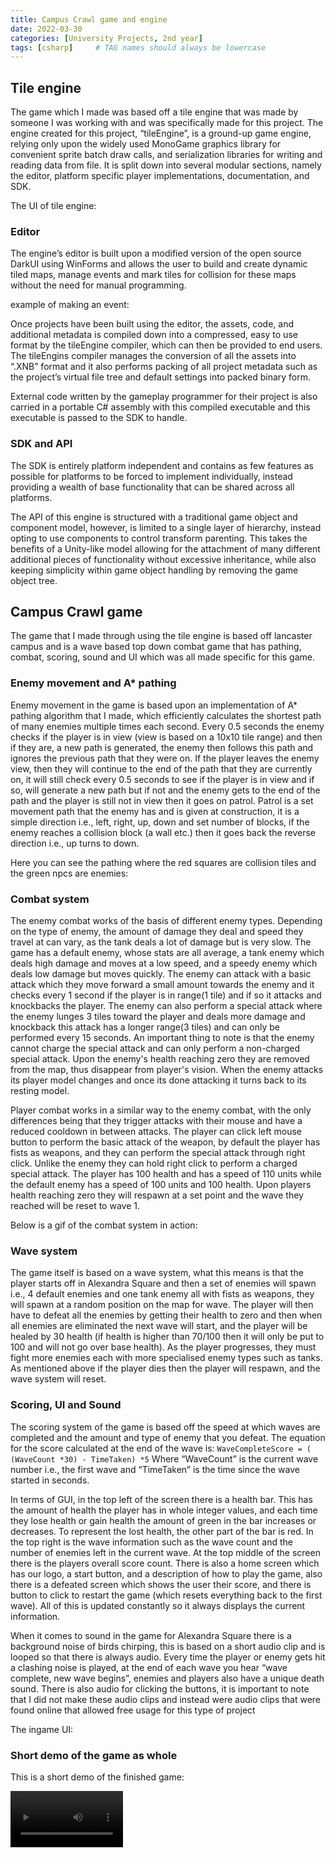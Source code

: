 ```yaml
---
title: Campus Crawl game and engine
date: 2022-03-30 
categories: [University Projects, 2nd year]
tags: [csharp]     # TAG names should always be lowercase
---
```


## Tile engine

The game which I made was based off a tile engine that was made by someone I was working with and was specifically made for this project. The engine created for this project, “tileEngine”, is a ground-up game engine, relying only upon the widely used MonoGame graphics library for convenient sprite batch draw calls, and serialization libraries for writing and reading data from file. It is split down into several modular sections, namely the editor, platform specific player implementations, documentation, and SDK.

The UI of tile engine:

### Editor
The engine’s editor is built upon a modified version of the open source DarkUI using WinForms and allows the user to build and create dynamic tiled maps, manage events and mark tiles for collision for these maps without the need for manual programming.

example of making an event: 


Once projects have been built using the editor, the assets, code, and additional metadata is compiled down into a compressed, easy to use format by the tileEngine compiler, which can then be provided to end users. The tileEngins compiler manages the conversion of all the assets into “.XNB” format and it also performs packing of all project metadata such as the project’s virtual file tree and default settings into packed binary form.

External code written by the gameplay programmer for their project is also carried in a portable C# assembly with this compiled executable and this executable is passed to the SDK to handle. 

### SDK and API

The SDK is entirely platform independent and contains as few features as possible for platforms to be forced to implement individually, instead providing a wealth of base functionality that can be shared across all platforms. 

The API of this engine is structured with a traditional game object and component model, however, is limited to a single layer of hierarchy, instead opting to use components to control transform parenting. This takes the benefits of a Unity-like model allowing for the attachment of many different additional pieces of functionality without excessive inheritance, while also keeping simplicity within game object handling by removing the game object tree. 

## Campus Crawl game

The game that I made through using the tile engine is based off lancaster campus and is a wave based top down combat game that has pathing, combat, scoring, sound and UI which was all made specific for this game. 

### Enemy movement and A* pathing

Enemy movement in the game is based upon an implementation of A* pathing algorithm that I made, which efficiently calculates the shortest path of many enemies multiple times each second. Every 0.5 seconds the enemy checks if the player is in view (view is based on a 10x10 tile range) and then if they are, a new path is generated, the enemy then follows this path and ignores the previous path that they were on. If the player leaves the enemy view, then they will continue to the end of the path that they are currently on, it will still check every 0.5 seconds to see if the player is in view and if so, will generate a new path but if not and the enemy gets to the end of the path and the player is still not in view then it goes on patrol. Patrol is a set movement path that the enemy has and is given at construction, it is a simple direction i.e., left, right, up, down and set number of blocks, if the enemy reaches a collision block (a wall etc.) then it goes back the reverse direction i.e., up turns to down.

Here you can see the pathing where the red squares are collision tiles and the green npcs are enemies: 


### Combat system

The enemy combat works of the basis of different enemy types. Depending on the type of enemy, the amount of damage they deal and speed they travel at can vary, as the tank deals a lot of damage but is very slow. The game has a default enemy, whose stats are all average, a tank enemy which deals high damage and moves at a low speed, and a speedy enemy which deals low damage but moves quickly. The enemy can attack with a basic attack which they move forward a small amount towards the enemy and it checks every 1 second if the player is in range(1 tile) and if so it attacks and knockbacks the player. The enemy can also perform a special attack where the enemy lunges 3 tiles toward the player and deals more damage and knockback this attack has a longer range(3 tiles) and can only be performed every 15 seconds. An important thing to note is that the enemy cannot charge the special attack and can only perform a non-charged special attack. Upon the enemy's health reaching zero they are removed from the map, thus disappear from player's vision. When the enemy attacks its player model changes and once its done attacking it turns back to its resting model.


Player combat works in a similar way to the enemy combat, with the only differences being that they trigger attacks with their mouse and have a reduced cooldown in between attacks. The player can click left mouse button to perform the basic attack of the weapon, by default the player has fists as weapons, and they can perform the special attack through right click. Unlike the enemy they can hold right click to perform a charged special attack. The player has 100 health and has a speed of 110 units while the default enemy has a speed of 100 units and 100 health. Upon players health reaching zero they will respawn at a set point and the wave they reached will be reset to wave 1.

Below is a gif of the combat system in action:

### Wave system

The game itself is based on a wave system, what this means is that the player starts off in Alexandra Square and then a set of enemies will spawn i.e., 4 default enemies and one tank enemy all with fists as weapons, they will spawn at a random position on the map for wave. The player will then have to defeat all the enemies by getting their health to zero and then when all enemies are eliminated the next wave will start, and the player will be healed by 30 health (if health is higher than 70/100 then it will only be put to 100 and will not go over base health). As the player progresses, they must fight more enemies each with more specialised enemy types such as tanks. As mentioned above if the player dies then the player will respawn, and the wave system will reset.

### Scoring, UI and Sound

The scoring system of the game is based off the speed at which waves are completed and the amount and type of enemy that you defeat. The equation for the score calculated at the end of the wave is:
`WaveCompleteScore = ( (WaveCount *30) - TimeTaken) *5`
Where “WaveCount” is the current wave number i.e., the first wave and “TimeTaken” is the time since the wave started in seconds.

In terms of GUI, in the top left of the screen there is a health bar. This has the amount of health the player has in whole integer values, and each time they lose health or gain health the amount of green in the bar increases or decreases. To represent the lost health, the other part of the bar is red. In the top right is the wave information such as the wave count and the number of enemies left in the current wave. At the top middle of the screen there is the players overall score count. There is also a home screen which has our logo, a start button, and a description of how to play the game, also there is a defeated screen which shows the user their score, and there is button to click to restart the game (which resets everything back to the first wave). All of this is updated constantly so it always displays the current information.

When it comes to sound in the game for Alexandra Square there is a background noise of birds chirping, this is based on a short audio clip and is looped so that there is always audio. Every time the player or enemy gets hit a clashing noise is played, at the end of each wave you hear “wave complete, new wave begins”, enemies and players also have a unique death sound. There is also audio for clicking the buttons, it is important to note that I did not make these audio clips and instead were audio clips that were found online that allowed free usage for this type of project

The ingame UI:


### Short demo of the game as whole

This is a short demo of the finished game:

<video src='https://michael-perdue.github.io/assets/gameDemo.mp4' width=180/>
